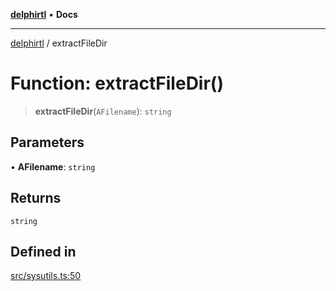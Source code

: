 [**delphirtl**](../README.md) • **Docs**

***

[delphirtl](../globals.md) / extractFileDir

# Function: extractFileDir()

> **extractFileDir**(`AFilename`): `string`

## Parameters

• **AFilename**: `string`

## Returns

`string`

## Defined in

[src/sysutils.ts:50](https://github.com/chuacw/delphirtl/blob/ee346b6bac1024b6b648d44d9c6cf692e10f6983/src/sysutils.ts#L50)
